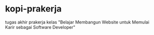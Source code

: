 # kopi-prakerja
tugas akhir prakerja kelas "Belajar Membangun Website untuk Memulai Karir sebagai Software Developer"
